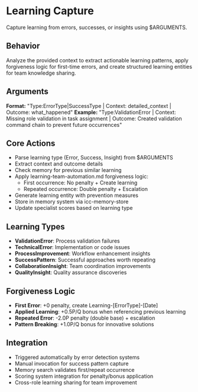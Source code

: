 # Learning Capture

Capture learning from errors, successes, or insights using $ARGUMENTS.

## Behavior
Analyze the provided context to extract actionable learning patterns,
apply forgiveness logic for first-time errors, and create structured
learning entities for team knowledge sharing.

## Arguments
**Format:** "Type:ErrorType|SuccessType | Context: detailed_context | Outcome: what_happened"
**Example:** "Type:ValidationError | Context: Missing role validation in task assignment | Outcome: Created validation command chain to prevent future occurrences"

## Core Actions
- Parse learning type (Error, Success, Insight) from $ARGUMENTS
- Extract context and outcome details
- Check memory for previous similar learning
- Apply learning-team-automation.md forgiveness logic:
  - First occurrence: No penalty + Create learning
  - Repeated occurrence: Double penalty + Escalation
- Generate learning entity with prevention measures
- Store in memory system via icc-memory-store
- Update specialist scores based on learning type

## Learning Types
- **ValidationError**: Process validation failures
- **TechnicalError**: Implementation or code issues
- **ProcessImprovement**: Workflow enhancement insights
- **SuccessPattern**: Successful approaches worth repeating
- **CollaborationInsight**: Team coordination improvements
- **QualityInsight**: Quality assurance discoveries

## Forgiveness Logic
- **First Error**: +0 penalty, create Learning-[ErrorType]-[Date]
- **Applied Learning**: +0.5P/Q bonus when referencing previous learning
- **Repeated Error**: -2.0P penalty (double base) + escalation
- **Pattern Breaking**: +1.0P/Q bonus for innovative solutions

## Integration
- Triggered automatically by error detection systems
- Manual invocation for success pattern capture
- Memory search validates first/repeat occurrence
- Scoring system integration for penalty/bonus application
- Cross-role learning sharing for team improvement